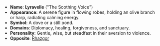 - **Name**: **Lyravelle** ("The Soothing Voice")
- **Appearance**: A serene figure in flowing robes, holding an olive branch or harp, radiating calming energy.
- **Symbol**: A dove or a still pond.
- **Domains**: Diplomacy, healing, forgiveness, and sanctuary.
- **Personality**: Gentle, wise, but steadfast in their aversion to violence.
- **Opposite**: [Rhazgor](Pantheon/Rhazgor%20(War%20and%20Bloodshed).md)
